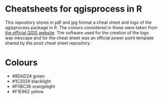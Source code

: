# **Cheatsheets for qgisprocess in R**

This repository stores in pdf and jpg format a cheat sheet and logo of the qgisprocess package in R. 
The colours considered in these were taken from [the official QGIS website](https://qgis.org/en/site/getinvolved/styleguide.html).
The software used for the creation of the logo was inkscape and for the cheat sheet was an official power point template shared by the posit cheat sheet repository.





# Colours
 * #8DAD24 green
 * #1C2028 blacklight
 * #F08C36 orangelight
 * #F1E962 yellow
